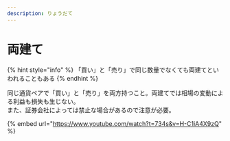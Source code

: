 ```yaml
---
description: りょうだて
---
```


# 両建て

{% hint style="info" %}
「買い」と「売り」で同じ数量でなくても両建てといわれることもある
{% endhint %}

同じ通貨ペアで「買い」と「売り」を両方持つこと。両建てでは相場の変動による利益も損失も生じない。\
また、証券会社によっては禁止な場合があるので注意が必要。

{% embed url="https://www.youtube.com/watch?t=734s&v=H-C1iA4X9zQ" %}
